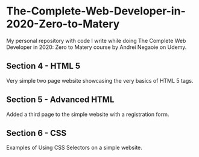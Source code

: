 # The-Complete-Web-Developer-in-2020-Zero-to-Matery
My personal repository with code I write while doing The Complete Web Developer in 2020: Zero to Matery course by Andrei Negaoie on Udemy.

## Section 4 - HTML 5
Very simple two page website showcasing the very basics of HTML 5 tags.

## Section 5 - Advanced HTML
Added a third page to the simple website with a registration form.

## Section 6 - CSS
Examples of Using CSS Selectors on a simple website.
